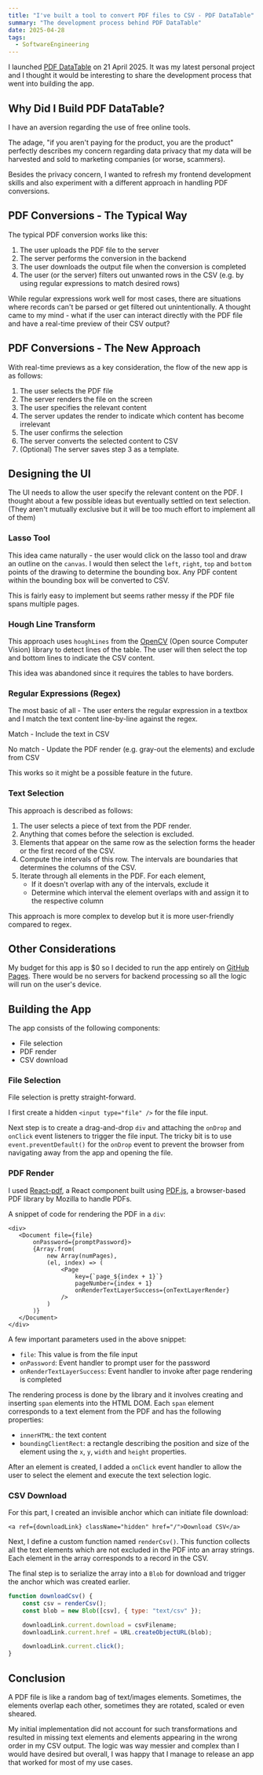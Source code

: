 ```yaml
---
title: "I've built a tool to convert PDF files to CSV - PDF DataTable"
summary: "The development process behind PDF DataTable"
date: 2025-04-28
tags:
  - SoftwareEngineering
---
```

I launched [PDF DataTable](https://pdf-datatable.hanwg.top) on 21 April 2025.
It was my latest personal project and I thought it would be interesting to share the development process that went into building the app.

## Why Did I Build PDF DataTable?

I have an aversion regarding the use of free online tools.

The adage, "if you aren't paying for the product, you are the product" perfectly describes my concern regarding data privacy that my data will be harvested and sold to marketing companies (or worse, scammers).

Besides the privacy concern, I wanted to refresh my frontend development skills and also experiment with a different approach in handling PDF conversions.

## PDF Conversions - The Typical Way

The typical PDF conversion works like this:
1) The user uploads the PDF file to the server
2) The server performs the conversion in the backend
3) The user downloads the output file when the conversion is completed
4) The user (or the server) filters out unwanted rows in the CSV (e.g. by using regular expressions to match desired rows)

While regular expressions work well for most cases, there are situations where records can't be parsed or get filtered out unintentionally.
A thought came to my mind - what if the user can interact directly with the PDF file and have a real-time preview of their CSV output?

## PDF Conversions - The New Approach

With real-time previews as a key consideration, the flow of the new app is as follows:
1) The user selects the PDF file
2) The server renders the file on the screen
3) The user specifies the relevant content
4) The server updates the render to indicate which content has become irrelevant
5) The user confirms the selection
6) The server converts the selected content to CSV
7) (Optional) The server saves step 3 as a template.

## Designing the UI

The UI needs to allow the user specify the relevant content on the PDF.
I thought about a few possible ideas but eventually settled on text selection.
(They aren't mutually exclusive but it will be too much effort to implement all of them)

### Lasso Tool

This idea came naturally - the user would click on the lasso tool and draw an outline on the `canvas`.
I would then select the `left`, `right`, `top` and `bottom` points of the drawing to determine the bounding box.
Any PDF content within the bounding box will be converted to CSV.

This is fairly easy to implement but seems rather messy if the PDF file spans multiple pages. 

### Hough Line Transform

This approach uses `houghLines` from the [OpenCV](https://opencv.org/) (Open source Computer Vision) library to detect lines of the table.
The user will then select the top and bottom lines to indicate the CSV content.

This idea was abandoned since it requires the tables to have borders. 

### Regular Expressions (Regex)

The most basic of all - The user enters the regular expression in a textbox and I match the text content line-by-line against the regex.

Match - Include the text in CSV

No match - Update the PDF render (e.g. gray-out the elements) and exclude from CSV

This works so it might be a possible feature in the future.

### Text Selection

This approach is described as follows:
1) The user selects a piece of text from the PDF render.
2) Anything that comes before the selection is excluded.
3) Elements that appear on the same row as the selection forms the header or the first record of the CSV.
4) Compute the intervals of this row. The intervals are boundaries that determines the columns of the CSV. 
5) Iterate through all elements in the PDF. For each element, 
    - If it doesn't overlap with any of the intervals, exclude it 
    - Determine which interval the element overlaps with and assign it to the respective column

This approach is more complex to develop but it is more user-friendly compared to regex.

## Other Considerations

My budget for this app is $0 so I decided to run the app entirely on [GitHub Pages](https://pages.github.com/).
There would be no servers for backend processing so all the logic will run on the user's device.

## Building the App

The app consists of the following components:
- File selection
- PDF render
- CSV download

### File Selection

File selection is pretty straight-forward.

I first create a hidden `<input type="file" />` for the file input.

Next step is to create a drag-and-drop `div` and attaching the `onDrop` and `onClick` event listeners to trigger the file input.
The tricky bit is to use `event.preventDefault()` for the `onDrop` event to prevent the browser from navigating away from the app and opening the file.

### PDF Render

I used [React-pdf](https://react-pdf.org/), a React component built using [PDF.js](https://mozilla.github.io/pdf.js/), a browser-based PDF library by Mozilla to handle PDFs.

A snippet of code for rendering the PDF in a `div`:
```
<div>
   <Document file={file}
       onPassword={promptPassword}>
       {Array.from(
           new Array(numPages),
           (el, index) => (
               <Page
                   key={`page_${index + 1}`}
                   pageNumber={index + 1}
                   onRenderTextLayerSuccess={onTextLayerRender}
               />
           )
       )}
   </Document>
</div>
```

A few important parameters used in the above snippet:
- `file`: This value is from the file input
- `onPassword`: Event handler to prompt user for the password
- `onRenderTextLayerSuccess`: Event handler to invoke after page rendering is completed

The rendering process is done by the library and it involves creating and inserting `span` elements into the HTML DOM.
Each `span` element corresponds to a text element from the PDF and has the following properties:
- `innerHTML`: the text content
- `boundingClientRect`: a rectangle describing the position and size of the element using the `x`, `y`, `width` and `height` properties.

After an element is created, I added a `onClick` event handler to allow the user to select the element and execute the text selection logic. 

### CSV Download

For this part, I created an invisible anchor which can initiate file download:
```
<a ref={downloadLink} className="hidden" href="/">Download CSV</a>
```

Next, I define a custom function named `renderCsv()`.
This function collects all the text elements which are not excluded in the PDF into an array strings.
Each element in the array corresponds to a record in the CSV.

The final step is to serialize the array into a `Blob` for download and trigger the anchor which was created earlier.
```javascript
function downloadCsv() {
    const csv = renderCsv();
    const blob = new Blob([csv], { type: "text/csv" });

    downloadLink.current.download = csvFilename;
    downloadLink.current.href = URL.createObjectURL(blob);

    downloadLink.current.click();
}
```

## Conclusion

A PDF file is like a random bag of text/images elements. Sometimes, the elements overlap each other, sometimes they are rotated, scaled or even sheared.

My initial implementation did not account for such transformations and resulted in missing text elements and elements appearing in the wrong order in my CSV output.
The logic was way messier and complex than I would have desired but overall, I was happy that I manage to release an app that worked for most of my use cases. 
